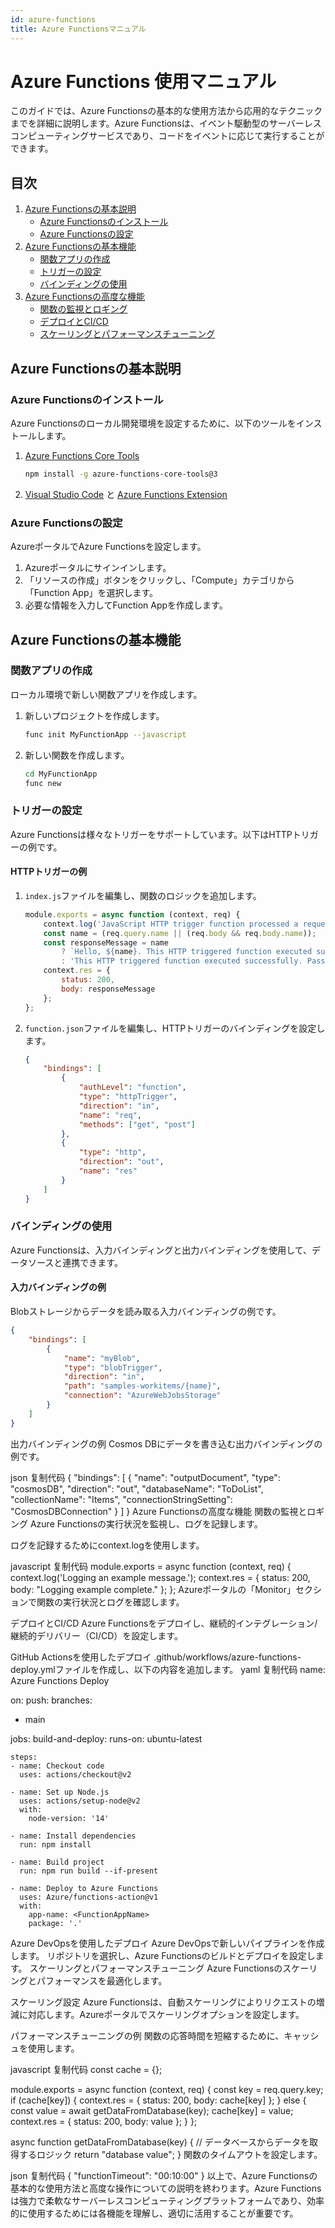 ```yaml
---
id: azure-functions
title: Azure Functionsマニュアル
---
```


# Azure Functions 使用マニュアル

このガイドでは、Azure Functionsの基本的な使用方法から応用的なテクニックまでを詳細に説明します。Azure Functionsは、イベント駆動型のサーバーレスコンピューティングサービスであり、コードをイベントに応じて実行することができます。

## 目次
1. [Azure Functionsの基本説明](#azure-functionsの基本説明)
    - [Azure Functionsのインストール](#azure-functionsのインストール)
    - [Azure Functionsの設定](#azure-functionsの設定)
2. [Azure Functionsの基本機能](#azure-functionsの基本機能)
    - [関数アプリの作成](#関数アプリの作成)
    - [トリガーの設定](#トリガーの設定)
    - [バインディングの使用](#バインディングの使用)
3. [Azure Functionsの高度な機能](#azure-functionsの高度な機能)
    - [関数の監視とロギング](#関数の監視とロギング)
    - [デプロイとCI/CD](#デプロイとcicd)
    - [スケーリングとパフォーマンスチューニング](#スケーリングとパフォーマンスチューニング)

## Azure Functionsの基本説明

### Azure Functionsのインストール

Azure Functionsのローカル開発環境を設定するために、以下のツールをインストールします。

1. [Azure Functions Core Tools](https://docs.microsoft.com/en-us/azure/azure-functions/functions-run-local)
    ```bash
    npm install -g azure-functions-core-tools@3
    ```

2. [Visual Studio Code](https://code.visualstudio.com/) と [Azure Functions Extension](https://marketplace.visualstudio.com/items?itemName=ms-azuretools.vscode-azurefunctions)

### Azure Functionsの設定

AzureポータルでAzure Functionsを設定します。

1. Azureポータルにサインインします。
2. 「リソースの作成」ボタンをクリックし、「Compute」カテゴリから「Function App」を選択します。
3. 必要な情報を入力してFunction Appを作成します。

## Azure Functionsの基本機能

### 関数アプリの作成

ローカル環境で新しい関数アプリを作成します。

1. 新しいプロジェクトを作成します。
    ```bash
    func init MyFunctionApp --javascript
    ```

2. 新しい関数を作成します。
    ```bash
    cd MyFunctionApp
    func new
    ```

### トリガーの設定

Azure Functionsは様々なトリガーをサポートしています。以下はHTTPトリガーの例です。

#### HTTPトリガーの例

1. `index.js`ファイルを編集し、関数のロジックを追加します。
    ```javascript
    module.exports = async function (context, req) {
        context.log('JavaScript HTTP trigger function processed a request.');
        const name = (req.query.name || (req.body && req.body.name));
        const responseMessage = name
            ? `Hello, ${name}. This HTTP triggered function executed successfully.`
            : 'This HTTP triggered function executed successfully. Pass a name in the query string or in the request body for a personalized response.';
        context.res = {
            status: 200,
            body: responseMessage
        };
    };
    ```

2. `function.json`ファイルを編集し、HTTPトリガーのバインディングを設定します。
    ```json
    {
        "bindings": [
            {
                "authLevel": "function",
                "type": "httpTrigger",
                "direction": "in",
                "name": "req",
                "methods": ["get", "post"]
            },
            {
                "type": "http",
                "direction": "out",
                "name": "res"
            }
        ]
    }
    ```

### バインディングの使用

Azure Functionsは、入力バインディングと出力バインディングを使用して、データソースと連携できます。

#### 入力バインディングの例

Blobストレージからデータを読み取る入力バインディングの例です。

```json
{
    "bindings": [
        {
            "name": "myBlob",
            "type": "blobTrigger",
            "direction": "in",
            "path": "samples-workitems/{name}",
            "connection": "AzureWebJobsStorage"
        }
    ]
}
```

出力バインディングの例
Cosmos DBにデータを書き込む出力バインディングの例です。

json
复制代码
{
"bindings": [
{
"name": "outputDocument",
"type": "cosmosDB",
"direction": "out",
"databaseName": "ToDoList",
"collectionName": "Items",
"connectionStringSetting": "CosmosDBConnection"
}
]
}
Azure Functionsの高度な機能
関数の監視とロギング
Azure Functionsの実行状況を監視し、ログを記録します。

ログを記録するためにcontext.logを使用します。

javascript
复制代码
module.exports = async function (context, req) {
context.log('Logging an example message.');
context.res = {
status: 200,
body: "Logging example complete."
};
};
Azureポータルの「Monitor」セクションで関数の実行状況とログを確認します。

デプロイとCI/CD
Azure Functionsをデプロイし、継続的インテグレーション/継続的デリバリー（CI/CD）を設定します。

GitHub Actionsを使用したデプロイ
.github/workflows/azure-functions-deploy.ymlファイルを作成し、以下の内容を追加します。
yaml
复制代码
name: Azure Functions Deploy

on:
push:
branches:
- main

jobs:
build-and-deploy:
runs-on: ubuntu-latest

    steps:
    - name: Checkout code
      uses: actions/checkout@v2

    - name: Set up Node.js
      uses: actions/setup-node@v2
      with:
        node-version: '14'

    - name: Install dependencies
      run: npm install

    - name: Build project
      run: npm run build --if-present

    - name: Deploy to Azure Functions
      uses: Azure/functions-action@v1
      with:
        app-name: <FunctionAppName>
        package: '.'
Azure DevOpsを使用したデプロイ
Azure DevOpsで新しいパイプラインを作成します。
リポジトリを選択し、Azure Functionsのビルドとデプロイを設定します。
スケーリングとパフォーマンスチューニング
Azure Functionsのスケーリングとパフォーマンスを最適化します。

スケーリング設定
Azure Functionsは、自動スケーリングによりリクエストの増減に対応します。Azureポータルでスケーリングオプションを設定します。

パフォーマンスチューニングの例
関数の応答時間を短縮するために、キャッシュを使用します。

javascript
复制代码
const cache = {};

module.exports = async function (context, req) {
const key = req.query.key;
if (cache[key]) {
context.res = {
status: 200,
body: cache[key]
};
} else {
const value = await getDataFromDatabase(key);
cache[key] = value;
context.res = {
status: 200,
body: value
};
}
};

async function getDataFromDatabase(key) {
// データベースからデータを取得するロジック
return "database value";
}
関数のタイムアウトを設定します。

json
复制代码
{
"functionTimeout": "00:10:00"
}
以上で、Azure Functionsの基本的な使用方法と高度な操作についての説明を終わります。Azure Functionsは強力で柔軟なサーバーレスコンピューティングプラットフォームであり、効率的に使用するためには各機能を理解し、適切に活用することが重要です。